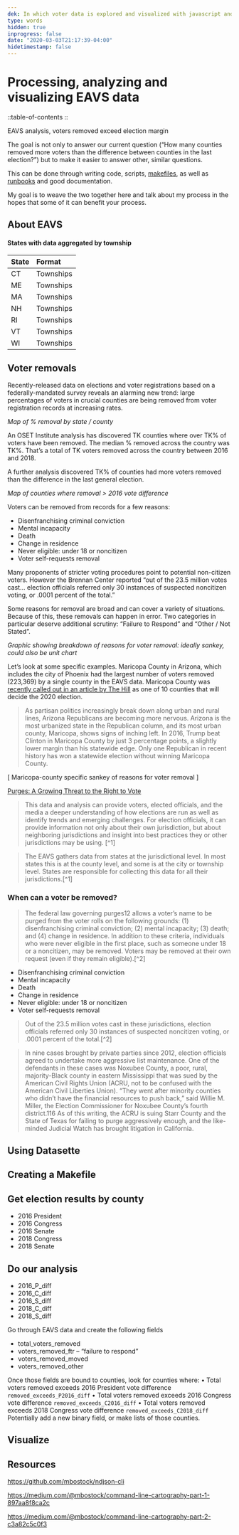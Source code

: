 ```yaml
---
dek: In which voter data is explored and visualized with javascript and an assemblage of command line tools
type: words
hidden: true
inprogress: false
date: "2020-03-03T21:17:39-04:00"
hidetimestamp: false
---
```


# Processing, analyzing and visualizing EAVS data

::table-of-contents
::

EAVS analysis, voters removed exceed election margin

The goal is not only to answer our current question (“How many counties removed more voters than the difference between counties in the last election?”) but to make it easier to answer other, similar questions.

This can be done through writing code, scripts, [makefiles](https://bost.ocks.org/mike/make/), as well as [runbooks](https://en.wikipedia.org/wiki/Runbook) and good documentation.

My goal is to weave the two together here and talk about my process in the hopes that some of it can benefit your process.

## About EAVS

#### States with data aggregated by township

| State | Format    |
| :---- | :-------- |
| CT    | Townships |
| ME    | Townships |
| MA    | Townships |
| NH    | Townships |
| RI    | Townships |
| VT    | Townships |
| WI    | Townships |

## Voter removals

Recently-released data on elections and voter registrations based on a federally-mandated survey reveals an alarming new trend: large percentages of voters in crucial counties are being removed from voter registration records at increasing rates.

_Map of % removal by state / county_

An OSET Institute analysis has discovered TK counties where over TK% of voters have been removed. The median % removed across the country was TK%. That’s a total of TK voters removed across the country between 2016 and 2018.

A further analysis discovered TK% of counties had more voters removed than the difference in the last general election.

_Map of counties where removal > 2016 vote difference_

Voters can be removed from records for a few reasons:

- Disenfranchising criminal conviction
- Mental incapacity
- Death
- Change in residence
- Never eligible: under 18 or noncitizen
- Voter self-requests removal

Many proponents of stricter voting procedures point to potential non-citizen voters. However the Brennan Center reported “out of the 23.5 million votes cast… election officials referred only 30 instances of suspected noncitizen voting, or .0001 percent of the total.”

Some reasons for removal are broad and can cover a variety of situations. Because of this, these removals can happen in error. Two categories in particular deserve additional scrutiny: “Failure to Respond” and “Other / Not Stated”.

_Graphic showing breakdown of reasons for voter removal: ideally sankey, could also be unit chart_

Let’s look at some specific examples. Maricopa County in Arizona, which includes the city of Phoenix had the largest number of voters removed (223,369) by a single county in the EAVS data. Maricopa County was [recently called out in an article by The Hill](https://thehill.com/homenews/state-watch/459832-the-10-counties-that-will-decide-the-2020-election) as one of 10 counties that will decide the 2020 election.

> As partisan politics increasingly break down along urban and rural lines, Arizona Republicans are becoming more nervous. Arizona is the most urbanized state in the Republican column, and its most urban county, Maricopa, shows signs of inching left.
> In 2016, Trump beat Clinton in Maricopa County by just 3 percentage points, a slightly lower margin than his statewide edge. Only one Republican in recent history has won a statewide election without winning Maricopa County.

[ Maricopa-county specific sankey of reasons for voter removal ]

[Purges: A Growing Threat to the Right to Vote](https://www.brennancenter.org/sites/default/files/publications/Purges_Growing_Threat_2018.1.pdf)

> This data and analysis can provide voters, elected officials, and the media a deeper understanding of how elections are run as well as identify trends and emerging challenges. For election officials, it can provide information not only about their own jurisdiction, but about neighboring jurisdictions and insight into best practices they or other jurisdictions may be using. [^1]

> The EAVS gathers data from states at the jurisdictional level. In most states this is at the county level, and some is at the city or township level. States are responsible for collecting this data for all their jurisdictions.[^1]

### When can a voter be removed?

> The federal law governing purges12 allows a voter’s name to be purged from the voter rolls on the following grounds: (1) disenfranchising criminal conviction; (2) mental incapacity; (3) death; and (4) change in residence. In addition to these criteria, individuals who were never eligible in the first place, such as someone under 18 or a noncitizen, may be removed. Voters may be removed at their own request (even if they remain eligible).[^2]

- Disenfranchising criminal conviction
- Mental incapacity
- Death
- Change in residence
- Never eligible: under 18 or noncitizen
- Voter self-requests removal

> Out of the 23.5 million votes cast in these jurisdictions, election officials referred only 30 instances of suspected noncitizen voting, or .0001 percent of the total.[^2]

> In nine cases brought by private parties since 2012, election officials agreed to undertake more aggressive list maintenance. One of the defendants in these cases was Noxubee County, a poor, rural, majority-Black county in eastern Mississippi that was sued by the American Civil Rights Union (ACRU, not to be confused with the American Civil Liberties Union).
> “They went after minority counties who didn’t have the financial resources to push back,” said Willie M. Miller, the Election Commissioner for Noxubee County’s fourth district.116 As of this writing, the ACRU is suing Starr County and the State of Texas for failing to purge aggressively enough, and the like-minded Judicial Watch has brought litigation in California.

## Using Datasette

## Creating a Makefile

## Get election results by county

- 2016 President
- 2016 Congress
- 2016 Senate
- 2018 Congress
- 2018 Senate

## Do our analysis

- 2016_P_diff
- 2016_C_diff
- 2016_S_diff
- 2018_C_diff
- 2018_S_diff

Go through EAVS data and create the following fields

- total_voters_removed
- voters_removed_ftr – “failure to respond”
- voters_removed_moved
- voters_removed_other

Once those fields are bound to counties, look for counties where:
• Total voters removed exceeds 2016 President vote difference `removed_exceeds_P2016_diff`
• Total voters removed exceeds 2016 Congress vote difference `removed_exceeds_C2016_diff`
• Total voters removed exceeds 2018 Congress vote difference `removed_exceeds_C2018_diff`
Potentially add a new binary field, or make lists of those counties.

## Visualize

## Resources

https://github.com/mbostock/ndjson-cli

https://medium.com/@mbostock/command-line-cartography-part-1-897aa8f8ca2c

https://medium.com/@mbostock/command-line-cartography-part-2-c3a82c5c0f3
